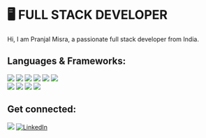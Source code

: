 # 🖥 FULL STACK DEVELOPER

Hi, I am Pranjal Misra, a passionate full stack developer from India.

## Languages & Frameworks:
<img src="https://img.shields.io/badge/JavaScript -ffc742" /> <img src="https://img.shields.io/badge/Node.js -green" />
<img src="https://img.shields.io/badge/Express.js - 563d7c" /> <img
src="https://img.shields.io/badge/Angular -FF0000" />
<img src="https://img.shields.io/badge/Tailwind CSS -1cc4b4" />
<img src="https://img.shields.io/badge/SCSS -ff69b4" />  
<img src="https://img.shields.io/badge/MongoDb -green" /> <img src="https://img.shields.io/badge/Python -blue" />
<img src="https://img.shields.io/badge/HTML5-ff7851" /> <img src="https://img.shields.io/badge/CSS3-44b2fb" /> 


## Get connected:
<a href="https://pranjal-misra.netlify.app/"><img src="https://img.shields.io/badge/🔽Portfolio-we"/></a>
<a href="https://www.linkedin.com/in/pranjal-misra-714bba134"><img src="https://img.shields.io/badge/LinkedIn-%230077B5.svg?&style=flat-square&logo=linkedin&logoColor=white" alt="LinkedIn"></a>